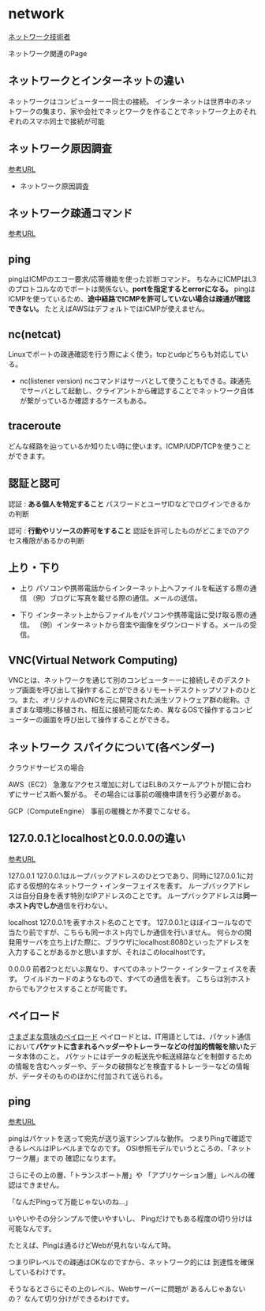 # network
[ネットワーク技術者](https://www.itbook.info/study/mag.html)

ネットワーク関連のPage

## ネットワークとインターネットの違い

ネットワークはコンピューターー同士の接続。
インターネットは世界中のネットワークの集まり、家や会社でネッとワークを作ることでネットワーク上のそれぞれのスマホ同士で接続が可能

## ネットワーク原因調査

[参考URL](https://christina04.hatenablog.com/entry/2017/12/08/190000)

- ネットワーク原因調査

## ネットワーク疎通コマンド

[参考URL](https://yaruki-strong-zero.hatenablog.jp/entry/network_debug)


## ping

pingはICMPのエコー要求/応答機能を使った診断コマンド。
ちなみにICMPはL3のプロトコルなのでポートは関係ない。**portを指定するとerrorになる。**
pingはICMPを使っているため、**途中経路でICMPを許可していない場合は疎通が確認できない。**
たとえばAWSはデフォルトではICMPが使えません。

## nc(netcat)

Linuxでポートの疎通確認を行う際によく使う。tcpとudpどちらも対応している。


- nc(listener version)
ncコマンドはサーバとして使うこともできる。疎通先でサーバとして起動し、クライアントから確認することでネットワーク自体が繋がっているか確認するケースもある。

## traceroute

どんな経路を辿っているか知りたい時に使います。ICMP/UDP/TCPを使うことができます。


## 認証と認可

認証 : **ある個人を特定すること**
パスワードとユーザIDなどでログインできるかの判断

認可 : **行動やリソースの許可をすること**
認証を許可したものがどこまでのアクセス権限があるかの判断

## 上り・下り

- 上り
パソコンや携帯電話からインターネット上へファイルを転送する際の通信
（例）ブログに写真を載せる際の通信。メールの送信。

- 下り
インターネット上からファイルをパソコンや携帯電話に受け取る際の通信。
（例）インターネットから音楽や画像をダウンロードする。メールの受信。

## VNC(Virtual Network Computing)

VNCとは、ネットワークを通じて別のコンピューターーに接続しそのデスクトップ画面を呼び出して操作することができるリモートデスクトップソフトのひとつ。また、オリジナルのVNCを元に開発された派生ソフトウェア群の総称。さまざまな環境に移植され、相互に接続可能なため、異なるOSで操作するコンピューターの画面を呼び出して操作することができる。

## ネットワーク スパイクについて(各ベンダー)

クラウドサービスの場合

AWS（EC2）
急激なアクセス増加に対してはELBのスケールアウトが間に合わずにサービス断へ繋がる。
その場合には事前の暖機申請を行う必要がある。

GCP（ComputeEngine）
事前の暖機とか不要でこなせる。

## 127.0.0.1とlocalhostと0.0.0.0の違い

[参考URL](https://qiita.com/1ain2/items/194a9372798eaef6c5ab)

127.0.0.1
127.0.0.1はループバックアドレスのひとつであり、同時に127.0.0.1に対応する仮想的なネットワーク・インターフェイスを表す。
ループバックアドレスは自分自身を表す特別なIPアドレスのことです。
ループバックアドレスは**同一ホスト内でしか**通信を行わない。

localhost
127.0.0.1を表すホスト名のことです。
127.0.0.1とほぼイコールなので当たり前ですが、こちらも同一ホスト内でしか通信を行いません。
何らかの開発用サーバを立ち上げた際に、ブラウザにlocalhost:8080といったアドレスを入力することがあるかと思いますが、それはこのlocalhostです。

0.0.0.0
前者2つとだいぶ異なり、すべてのネットワーク・インターフェイスを表す。
ワイルドカードのようなもので、すべての通信を表す。
こちらは別ホストからでもアクセスすることが可能です。

## ペイロード
[さまざまな意味のペイロード](https://teratail.com/questions/150121)
ペイロードとは、IT用語としては、パケット通信において**パケットに含まれるヘッダーやトレーラーなどの付加的情報を除いた**データ本体のこと。
パケットにはデータの転送先や転送経路などを制御するための情報を含むヘッダーや、データの破損などを検査するトレーラーなどの情報が、データそのもののほかに付加されて送られる。

## ping
[参考URL](https://www.itbook.info/study/ping2.html)

pingはパケットを送って宛先が送り返すシンプルな動作。
つまりPingで確認できるレベルはIPレベルまでなのです。
OSI参照モデルでいうところの、「ネットワーク層」までの
確認になります。

さらにその上の層、「トランスポート層」や
「アプリケーション層」レベルの確認はできません。

「なんだPingって万能じゃないのね…」

いやいやその分シンプルで使いやすいし、
Pingだけでもある程度の切り分けは可能なんです。

たとえば、Pingは通るけどWebが見れないなんて時。

つまりIPレベルでの疎通はOKなのですから、ネットワーク的には
到達性を確保しているわけです。

そうなるとさらにその上のレベル、Webサーバーに問題が
あるんじゃあないの？
なんて切り分けができるわけです。